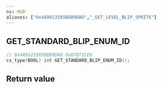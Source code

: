 ```yaml
---
ns: HUD
aliases: ["0x4A9923385BDB9DAD","_GET_LEVEL_BLIP_SPRITE"]
---
```

## GET_STANDARD_BLIP_ENUM_ID

```c
// 0x4A9923385BDB9DAD 0x87871CE0
cs_type(BOOL) int GET_STANDARD_BLIP_ENUM_ID();
```

## Return value
